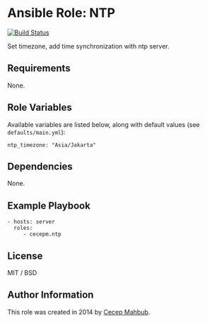 # Ansible Role: NTP

[![Build Status](https://travis-ci.org/cecepm/ansible-role-ntp.svg?branch=master)](https://travis-ci.org/cecepm/ansible-role-ntp)

Set timezone, add time synchronization with ntp server.

## Requirements

None.

## Role Variables

Available variables are listed below, along with default values (see `defaults/main.yml`):

    ntp_timezone: "Asia/Jakarta"

## Dependencies

None.

## Example Playbook

    - hosts: server
      roles:
         - cecepm.ntp

## License

MIT / BSD

## Author Information

This role was created in 2014 by [Cecep Mahbub](http://ngadimin.org/).
